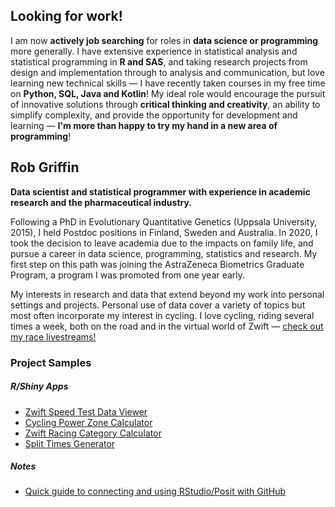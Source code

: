 ## Looking for work!

I am now **actively job searching** for roles in **data science or programming** more generally. I have extensive experience in statistical analysis and statistical programming in **R and SAS**, and taking research projects from design and implementation through to analysis and communication, but love learning new technical skills &mdash; I have recently taken courses in my free time on **Python, SQL, Java and Kotlin**! My ideal role would encourage the pursuit of innovative solutions through **critical thinking and creativity**, an ability to simplify complexity, and provide the opportunity for development and learning &mdash; **I'm more than happy to try my hand in a new area of programming**! 


## Rob Griffin

**Data scientist and statistical programmer with experience in academic research and the pharmaceutical industry.**

Following a PhD in Evolutionary Quantitative Genetics (Uppsala University, 2015), I held Postdoc positions in Finland, Sweden and Australia. In 2020, I took the decision to leave academia due to the impacts on family life, and pursue a career in data science, programming, statistics and research. My first step on this path was joining the AstraZeneca Biometrics Graduate Program, a program I was promoted from one year early. 

My interests in research and data that extend beyond my work into personal settings and projects. Personal use of data cover a variety of topics but most often incorporate my interest in cycling. I love cycling, riding several times a week, both on the road and in the virtual world of Zwift &mdash; [check out my race livestreams!](https://www.youtube.com/live/Q3ss9m7YyFI?feature=share&t=1900)

### Project Samples

##### R/Shiny Apps

- [Zwift Speed Test Data Viewer](https://griffindatasci.shinyapps.io/zwift_speed_data/)
- [Cycling Power Zone Calculator](https://griffindatasci.shinyapps.io/ftp_power_zones/)
- [Zwift Racing Category Calculator](https://griffindatasci.shinyapps.io/zwift_ce/)
- [Split Times Generator](https://griffindatasci.shinyapps.io/cycling_splits/)


##### Notes
- [Quick guide to connecting and using RStudio/Posit with GitHub](https://github.com/griffindatasci/griffindatasci/blob/main/connect_git_posit.md)
